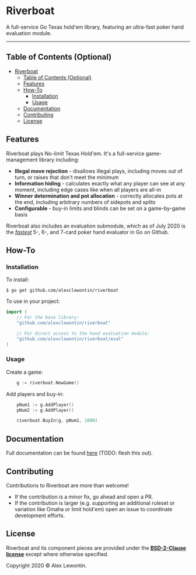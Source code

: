 # Riverboat

A full-service Go Texas hold'em library, featuring an ultra-fast poker hand evaluation module.

---

## Table of Contents (Optional)

- [Riverboat](#riverboat)
  - [Table of Contents (Optional)](#table-of-contents-optional)
  - [Features](#features)
  - [How-To](#how-to)
    - [Installation](#installation)
    - [Usage](#usage)
  - [Documentation](#documentation)
  - [Contributing](#contributing)
  - [License](#license)

## Features

Riverboat plays No-limit Texas Hold'em. It's a full-service game-management library including:

- **Illegal move rejection** - disallows illegal plays, including moves out of turn, or raises that don't meet the minimum
- **Information hiding** - calculates exactly what any player can see at any moment, including edge cases like when all players are all-in
- **Winner determination and pot allocation** - correctly allocates pots at the end, including arbitrary numbers of sidepots and splits
- **Configurable** - buy-in limits and blinds can be set on a game-by-game basis

Riverboat also includes an evaluation submodule, which as of July 2020 is the *[fastest](./eval#benchmarks)* 5-, 6-, and 7-card poker hand evaluator in Go on Github.


## How-To

### Installation

To install:

```shell
$ go get github.com/alexclewontin/riverboat
```

To use in your project:

```go
import (
    // For the base library:
    "github.com/alexclewontin/riverboat"

    // For direct access to the hand evaluation module:
    "github.com/alexclewontin/riverboat/eval"
)
```

### Usage

Create a game:
```go
    g := riverboat.NewGame()
```

Add players and buy-in:
```go
    pNum1 := g.AddPlayer()
    pNum2 := g.AddPlayer()

    riverboat.BuyIn(g, pNum1, 1000)
```

## Documentation

Full documentation can be found [here](https://pkg.go.dev/github.com/alexclewontin/riverboat) (TODO: flesh this out).

## Contributing

Contributions to Riverboat are more than welcome!

- If the contribution is a minor fix, go ahead and open a PR.
- If the contribution is larger (e.g. supporting an additional ruleset or variation like Omaha or limit hold'em) open an issue to coordinate development efforts.

## License

Riverboat and its component pieces are provided under the **[BSD-2-Clause license](http://opensource.org/licenses/mit-license.php)** except where otherwise specified. 

Copyright 2020 © Alex Lewontin.